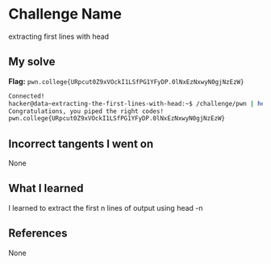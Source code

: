 # Challenge Name
extracting first lines with head

## My solve
**Flag:** `pwn.college{URpcut0Z9xVOckI1LSfPG1YFyDP.0lNxEzNxwyN0gjNzEzW}`

```bash
Connected!
hacker@data~extracting-the-first-lines-with-head:~$ /challenge/pwn | head -7 | /challenge/college
Congratulations, you piped the right codes!
pwn.college{URpcut0Z9xVOckI1LSfPG1YFyDP.0lNxEzNxwyN0gjNzEzW}
```
## Incorrect tangents I went on
None

## What I learned
I learned to extract the first n lines of output using head -n 

## References 
None
